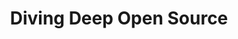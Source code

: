 ---
title: "Diving Deep Open Source"
description: "(*here will be some description)"
icon: "https://cdn2.iconfinder.com/data/icons/bitsies/128/Lightbulb-512.png"
background: "http://www.truelovemusic.co.uk/site/wp-content/uploads/2011/03/grey-background-square.jpg"
---